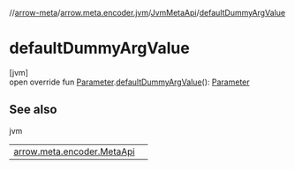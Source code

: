 //[arrow-meta](../../../index.md)/[arrow.meta.encoder.jvm](../index.md)/[JvmMetaApi](index.md)/[defaultDummyArgValue](default-dummy-arg-value.md)

# defaultDummyArgValue

[jvm]\
open override fun [Parameter](../../arrow.meta.ast/-parameter/index.md).[defaultDummyArgValue](default-dummy-arg-value.md)(): [Parameter](../../arrow.meta.ast/-parameter/index.md)

## See also

jvm

| | |
|---|---|
| [arrow.meta.encoder.MetaApi](../../arrow.meta.encoder/-meta-api/default-dummy-arg-value.md) |  |
